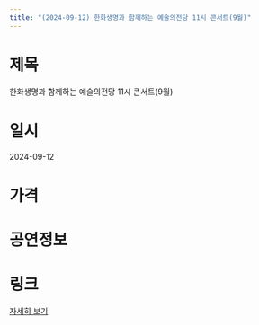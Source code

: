 ```yaml
---
title: "(2024-09-12) 한화생명과 함께하는 예술의전당 11시 콘서트(9월)"
---
```


# 제목
한화생명과 함께하는 예술의전당 11시 콘서트(9월)

# 일시
2024-09-12

# 가격


# 공연정보


# 링크
[자세히 보기](https://www.sac.or.kr/site/main/show/show_view?SN=60179, "https://www.sac.or.kr/site/main/show/show_view?SN=60179")
